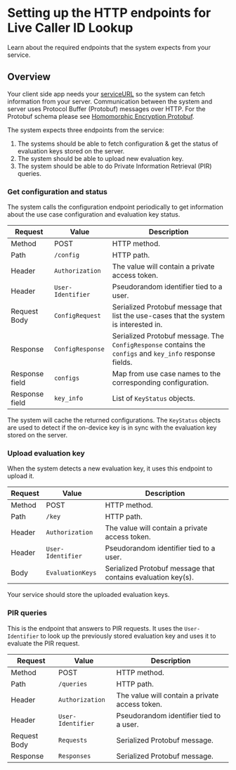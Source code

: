 # Setting up the HTTP endpoints for Live Caller ID Lookup

Learn about the required endpoints that the system expects from your service.

## Overview

Your client side app needs your
[serviceURL](https://developer.apple.com/documentation/sms_and_call_reporting/livecalleridlookupextensioncontext/4365180-serviceurl)
so the system can fetch information from your server. Communication between the system and server uses Protocol
Buffer (Protobuf) messages over HTTP. For the Protobuf schema please see [Homomorphic Encryption
Protobuf](https://github.com/apple/swift-homomorphic-encryption-protobuf).


The system expects three endpoints from the service:

1. The systems should be able to fetch configuration & get the status of evaluation keys stored on the server.
2. The system should be able to upload new evaluation key.
3. The system should be able to do Private Information Retrieval (PIR) queries.

### Get configuration and status
The system calls the configuration endpoint periodically to get information about the use case configuration and
evaluation key status.

Request        | Value              | Description
-------------- | ------------------ | -----------
Method         | POST               | HTTP method.
Path           | `/config`          | HTTP path.
Header         | `Authorization`    | The value will contain a private access token.
Header         | `User-Identifier`  | Pseudorandom identifier tied to a user.
Request Body   | `ConfigRequest`    | Serialized Protobuf message that list the use-cases that the system is interested in.
Response       | `ConfigResponse`   | Serialized Protobuf message. The `ConfigResponse` contains the `configs` and `key_info` response fields.
Response field | `configs`          | Map from use case names to the corresponding configuration.
Response field | `key_info`         | List of `KeyStatus` objects.

The system will cache the returned configurations. The `KeyStatus` objects are used to detect if the on-device key is in
sync with the evaluation key stored on the server.

### Upload evaluation key
When the system detects a new evaluation key, it uses this endpoint to upload it.

Request        | Value              | Description
-------------- | ------------------ | -----------
Method         | POST               | HTTP method.
Path           | `/key`             | HTTP path.
Header         | `Authorization`    | The value will contain a private access token.
Header         | `User-Identifier`  | Pseudorandom identifier tied to a user.
Body           | `EvaluationKeys`   | Serialized Protobuf message that contains evaluation key(s).

Your service should store the uploaded evaluation keys.

### PIR queries
This is the endpoint that answers to PIR requests. It uses the `User-Identifier` to look up the previously stored
evaluation key and uses it to evaluate the PIR request.

Request        | Value              | Description
-------------- | ------------------ | -----------
Method         | POST               | HTTP method.
Path           | `/queries`         | HTTP path.
Header         | `Authorization`    | The value will contain a private access token.
Header         | `User-Identifier`  | Pseudorandom identifier tied to a user.
Request Body   | `Requests`         | Serialized Protobuf message.
Response       | `Responses`        | Serialized Protobuf message.
